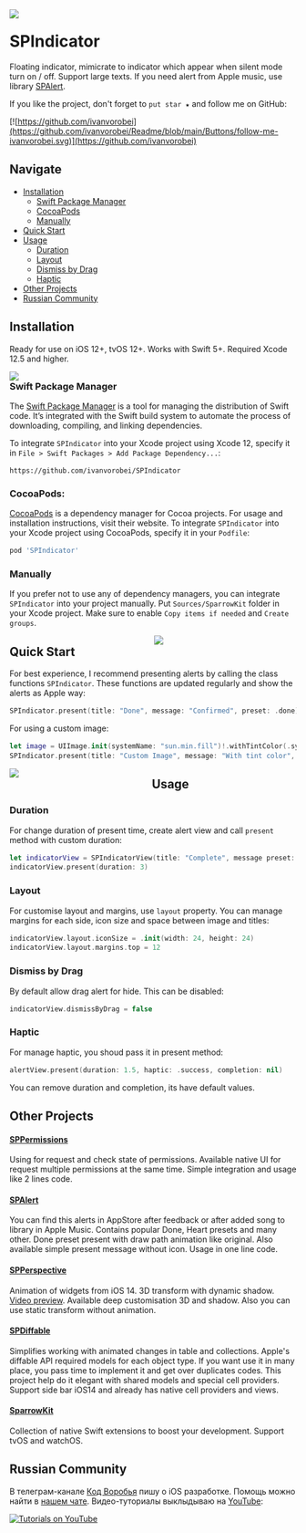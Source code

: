 <img align="left" src="https://github.com/ivanvorobei/SPIndicator/blob/main/Assets/Readme/preview-v1.10.jpg" width="420"/>

# SPIndicator

Floating indicator, mimicrate to indicator which appear when silent mode turn on / off. Support large texts. If you need alert from Apple music, use library [SPAlert](https://github.com/ivanvorobei/SPAlert).

If you like the project, don't forget to `put star ★` and follow me on GitHub:

[![https://github.com/ivanvorobei](https://github.com/ivanvorobei/Readme/blob/main/Buttons/follow-me-ivanvorobei.svg)](https://github.com/ivanvorobei)

## Navigate

- [Installation](#installation)
    - [Swift Package Manager](#swift-package-manager)
    - [CocoaPods](#cocoapods)
    - [Manually](#manually)
- [Quick Start](#quick-start)
- [Usage](#usage)
    - [Duration](#duration)
    - [Layout](#layout)
    - [Dismiss by Drag](#dismiss-by-drag)
    - [Haptic](#haptic)
- [Other Projects](#other-projects)
- [Russian Community](#russian-community)

## Installation

Ready for use on iOS 12+, tvOS 12+. Works with Swift 5+. Required Xcode 12.5 and higher.

<img align="right" src="https://github.com/ivanvorobei/SPIndicator/blob/main/Assets/Readme/spm-install-preview.png" width="520"/>

### Swift Package Manager

The [Swift Package Manager](https://swift.org/package-manager/) is a tool for managing the distribution of Swift code. It’s integrated with the Swift build system to automate the process of downloading, compiling, and linking dependencies.

To integrate `SPIndicator` into your Xcode project using Xcode 12, specify it in `File > Swift Packages > Add Package Dependency...`:

```ogdl
https://github.com/ivanvorobei/SPIndicator
```

### CocoaPods:

[CocoaPods](https://cocoapods.org) is a dependency manager for Cocoa projects. For usage and installation instructions, visit their website. To integrate `SPIndicator` into your Xcode project using CocoaPods, specify it in your `Podfile`:

```ruby
pod 'SPIndicator'
```

### Manually

If you prefer not to use any of dependency managers, you can integrate `SPIndicator` into your project manually. Put `Sources/SparrowKit` folder in your Xcode project. Make sure to enable `Copy items if needed` and `Create groups`.

<img align="right" src="https://github.com/ivanvorobei/SPIndicator/blob/main/Assets/Readme/error-preview.svg" width="250"/>

## Quick Start

For best experience, I recommend presenting alerts by calling the class functions `SPIndicator`. These functions are updated regularly and show the alerts as Apple way: 

```swift
SPIndicator.present(title: "Done", message: "Confirmed", preset: .done)
```

For using a custom image:

```swift 
let image = UIImage.init(systemName: "sun.min.fill")!.withTintColor(.systemYellow, renderingMode: .alwaysOriginal)
SPIndicator.present(title: "Custom Image", message: "With tint color", preset: .custom(image)))
```

<img align="left" src="https://github.com/ivanvorobei/SPIndicator/blob/main/Assets/Readme/bookmarked-preview.svg" width="250"/>

## Usage

### Duration

For change duration of present time, create alert view and call `present` method with custom duration:

```swift
let indicatorView = SPIndicatorView(title: "Complete", message preset: .done)
indicatorView.present(duration: 3)
```

### Layout

For customise layout and margins, use `layout` property. You can manage margins for each side, icon size and space between image and titles:

```swift
indicatorView.layout.iconSize = .init(width: 24, height: 24)
indicatorView.layout.margins.top = 12
```

### Dismiss by Drag

By default allow drag alert for hide. This can be disabled:

```swift
indicatorView.dismissByDrag = false
```

### Haptic

For manage haptic, you shoud pass it in present method:

```swift
alertView.present(duration: 1.5, haptic: .success, completion: nil)
```

You can remove duration and completion, its have default values.

## Other Projects

#### [SPPermissions](https://github.com/ivanvorobei/SPPermissions)
Using for request and check state of permissions. Available native UI for request multiple permissions at the same time. Simple integration and usage like 2 lines code.

#### [SPAlert](https://github.com/ivanvorobei/SPAlert)
You can find this alerts in AppStore after feedback or after added song to library in Apple Music. Contains popular Done, Heart presets and many other. Done preset present with draw path animation like original. Also available simple present message without icon. Usage in one line code.

#### [SPPerspective](https://github.com/ivanvorobei/SPPerspective)
Animation of widgets from iOS 14. 3D transform with dynamic shadow. [Video preview](https://ivanvorobei.by/github/spperspective/video-preview). Available deep customisation 3D and shadow. Also you can use static transform without animation.

#### [SPDiffable](https://github.com/ivanvorobei/SPDiffable)
Simplifies working with animated changes in table and collections. Apple's diffable API required models for each object type. If you want use it in many place, you pass time to implement it and get over duplicates codes. This project help do it elegant with shared models and special cell providers. Support side bar iOS14 and already has native cell providers and views.

#### [SparrowKit](https://github.com/ivanvorobei/SparrowKit)
Collection of native Swift extensions to boost your development. Support tvOS and watchOS.

## Russian Community

В телеграм-канале [Код Воробья](https://sparrowcode.by/telegram) пишу о iOS разработке. Помощь можно найти в [нашем чате](https://sparrowcode.by/telegram/chat).
Видео-туториалы выклыдываю на [YouTube](https://sparrowcode.by/youtube):

[![Tutorials on YouTube](https://cdn.ivanvorobei.by/github/readme/youtube-preview.jpg)](https://sparrowcode.by/youtube)
